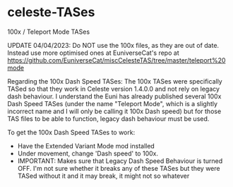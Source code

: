 # celeste-TASes
100x / Teleport Mode TASes

UPDATE 04/04/2023: Do NOT use the 100x files, as they are out of date. Instead use more optimised ones at EuniverseCat's repo at https://github.com/EuniverseCat/miscCelesteTAS/tree/master/teleport%20mode

Regarding the 100x Dash Speed TASes:
The 100x TASes were specifically TASed so that they work in Celeste version 1.4.0.0 and not rely on legacy dash behaviour. I understand the Euni
has already published several 100x Dash Speed TASes (under the name "Teleport Mode", which is a slightly incorrect name and I will only be calling it
100x Dash speed) but for those TAS files to be able to function, legacy dash behaviour must be used.

To get the 100x Dash Speed TASes to work:
- Have the Extended Variant Mode mod installed
- Under movement, change 'Dash speed' to 100x.
- IMPORTANT: Makes sure that Legacy Dash Speed Behaviour is turned OFF. I'm not sure whether it breaks any of these TASes but they were TASed without it
and it may break, it might not so whatever
